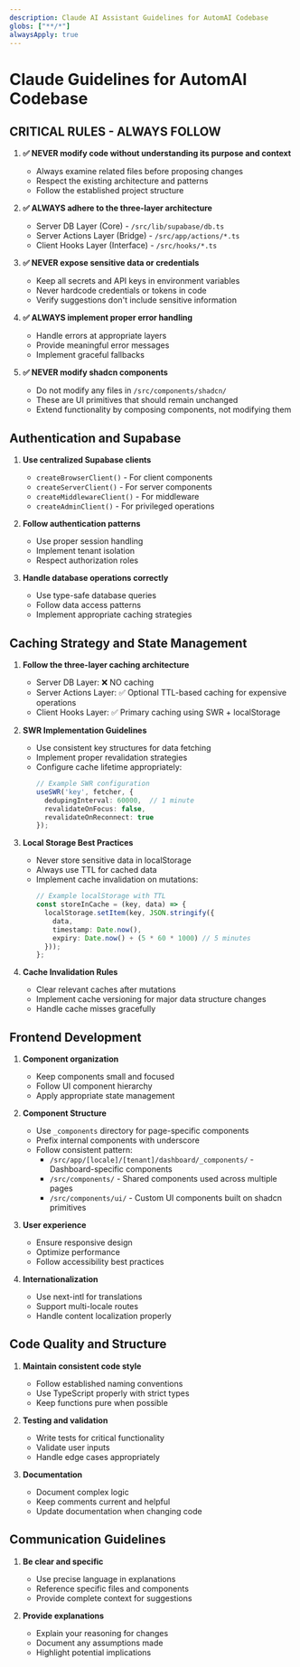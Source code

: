 ```yaml
---
description: Claude AI Assistant Guidelines for AutomAI Codebase
globs: ["**/*"]
alwaysApply: true
---
```


# Claude Guidelines for AutomAI Codebase

## CRITICAL RULES - ALWAYS FOLLOW

1. **✅ NEVER modify code without understanding its purpose and context**
   - Always examine related files before proposing changes
   - Respect the existing architecture and patterns
   - Follow the established project structure

2. **✅ ALWAYS adhere to the three-layer architecture**
   - Server DB Layer (Core) - `/src/lib/supabase/db.ts`
   - Server Actions Layer (Bridge) - `/src/app/actions/*.ts`
   - Client Hooks Layer (Interface) - `/src/hooks/*.ts`

3. **✅ NEVER expose sensitive data or credentials**
   - Keep all secrets and API keys in environment variables
   - Never hardcode credentials or tokens in code
   - Verify suggestions don't include sensitive information

4. **✅ ALWAYS implement proper error handling**
   - Handle errors at appropriate layers
   - Provide meaningful error messages
   - Implement graceful fallbacks

5. **✅ NEVER modify shadcn components**
   - Do not modify any files in `/src/components/shadcn/`
   - These are UI primitives that should remain unchanged
   - Extend functionality by composing components, not modifying them

## Authentication and Supabase

1. **Use centralized Supabase clients**
   - `createBrowserClient()` - For client components
   - `createServerClient()` - For server components
   - `createMiddlewareClient()` - For middleware
   - `createAdminClient()` - For privileged operations

2. **Follow authentication patterns**
   - Use proper session handling
   - Implement tenant isolation
   - Respect authorization roles

3. **Handle database operations correctly**
   - Use type-safe database queries
   - Follow data access patterns
   - Implement appropriate caching strategies

## Caching Strategy and State Management

1. **Follow the three-layer caching architecture**
   - Server DB Layer: ❌ NO caching
   - Server Actions Layer: ✅ Optional TTL-based caching for expensive operations
   - Client Hooks Layer: ✅ Primary caching using SWR + localStorage

2. **SWR Implementation Guidelines**
   - Use consistent key structures for data fetching
   - Implement proper revalidation strategies
   - Configure cache lifetime appropriately:
     ```typescript
     // Example SWR configuration
     useSWR('key', fetcher, {
       dedupingInterval: 60000,  // 1 minute
       revalidateOnFocus: false,
       revalidateOnReconnect: true
     });
     ```

3. **Local Storage Best Practices**
   - Never store sensitive data in localStorage
   - Always use TTL for cached data
   - Implement cache invalidation on mutations:
     ```typescript
     // Example localStorage with TTL
     const storeInCache = (key, data) => {
       localStorage.setItem(key, JSON.stringify({
         data,
         timestamp: Date.now(),
         expiry: Date.now() + (5 * 60 * 1000) // 5 minutes
       }));
     };
     ```

4. **Cache Invalidation Rules**
   - Clear relevant caches after mutations
   - Implement cache versioning for major data structure changes
   - Handle cache misses gracefully

## Frontend Development

1. **Component organization**
   - Keep components small and focused
   - Follow UI component hierarchy
   - Apply appropriate state management

2. **Component Structure**
   - Use `_components` directory for page-specific components
   - Prefix internal components with underscore
   - Follow consistent pattern:
     - `/src/app/[locale]/[tenant]/dashboard/_components/` - Dashboard-specific components
     - `/src/components/` - Shared components used across multiple pages
     - `/src/components/ui/` - Custom UI components built on shadcn primitives

3. **User experience**
   - Ensure responsive design
   - Optimize performance
   - Follow accessibility best practices

4. **Internationalization**
   - Use next-intl for translations
   - Support multi-locale routes
   - Handle content localization properly

## Code Quality and Structure

1. **Maintain consistent code style**
   - Follow established naming conventions
   - Use TypeScript properly with strict types
   - Keep functions pure when possible

2. **Testing and validation**
   - Write tests for critical functionality
   - Validate user inputs
   - Handle edge cases appropriately

3. **Documentation**
   - Document complex logic
   - Keep comments current and helpful
   - Update documentation when changing code

## Communication Guidelines

1. **Be clear and specific**
   - Use precise language in explanations
   - Reference specific files and components
   - Provide complete context for suggestions

2. **Provide explanations**
   - Explain your reasoning for changes
   - Document any assumptions made
   - Highlight potential implications